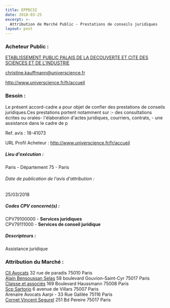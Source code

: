 ```yaml
---
title: EPPDCSI
date: 2018-03-25
excerpt: >-
  Attribution de Marché Public - Prestations de conseils juridiques
layout: post
---
```


### Acheteur Public : 
<a href="/acheteur-139/siren-519587851"> ETABLISSEMENT PUBLIC PALAIS DE LA DECOUVERTE ET CITE DES SCIENCES ET DE L'INDUSTRIE</a><br/>



christine.kauffmann@universcience.fr


http://www.universcience.fr/fr/accueil
### Besoin :

Le présent accord-cadre a pour objet de confier des prestations de conseils juridiques.Ces prestations portent notamment sur :- des consultations écrites ou orales- l'élaboration d'actes juridiques, courriers, contrats, - une assistance dans le cadre de p

Ref. avis : 18-41073

URL Profil Acheteur : http://www.universcience.fr/fr/accueil

##### Lieu d'exécution :

Paris - Département 75 - Paris

###### Date de publication de l'avis d'attribution : 
25/03/2018

##### Codes CPV concerné(s) :
CPV79100000 - **Services juridiques** <br/>
CPV79111000 - **Services de conseil juridique** <br/>

##### Descripteurs :
Assistance juridique <br/>

### Attribution du Marché :
<a href="/entreprise-567/siren-500299961"> Cll Avocats</a>    32 rue de paradis 75010 Paris <br/>
<a href="/entreprise-563/siren-452160856"> Alain Bensoussan Selas</a>    58 boulevard Gouvion-Saint-Cyr 75017 Paris <br/>
<a href="/entreprise-559/siren-432272078"> Claisse et associés</a>    169 Boulevard Haussmann 75008 Paris <br/>
<a href="/entreprise-559/siren-429391543"> Scp Sartorio</a>    6 avenue de Villars 75007 Paris <br/>
Arenaire Avocats Aarpi - 33 Rue Galilée 75116 Paris <br/>
<a href="/entreprise-549/siren-344040647"> Cornet Vincent Segurel</a>    251 Bd Pereire 75017 Paris <br/>
